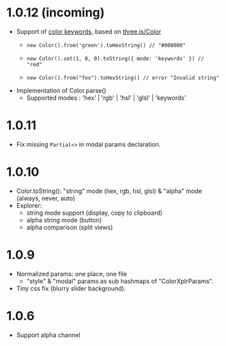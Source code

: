 # 1.0.12 (incoming)
- Support of [color keywords](https://developer.mozilla.org/en-US/docs/Web/CSS/named-color), 
  based on [three.js/Color](https://github.com/mrdoob/three.js/blob/master/src/math/Color.js)
  - ```
    new Color().from('green').toHexString() // "#008000"
    ```
  - ```
    new Color().set(1, 0, 0).toString({ mode: 'keywords' }) // "red"
    ```
  - ```
    new Color().from("foo").toHexString() // error "Invalid string"
    ```
- Implementation of Color.parse()
  - Supported modes : 'hex' | 'rgb' | 'hsl' | 'glsl' | 'keywords'


# 1.0.11
- Fix missing `Partial<>` in modal params declaration.

# 1.0.10
- Color.toString(): "string" mode (hex, rgb, hsl, glsl) & "alpha" mode (always, never, auto)
- Explorer: 
  - string mode support (display, copy to clipboard)
  - alpha string mode (button)
  - alpha comparison (split views)

# 1.0.9
- Normalized params: one place, one file
  - "style" & "modal" params as sub hashmaps of "ColorXplrParams".
- Tiny css fix (blurry slider background).

# 1.0.6
- Support alpha channel